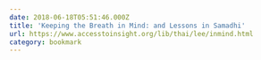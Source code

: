 ```yaml
---
date: 2018-06-18T05:51:46.000Z
title: 'Keeping the Breath in Mind: and Lessons in Samadhi'
url: https://www.accesstoinsight.org/lib/thai/lee/inmind.html
category: bookmark
---
```

